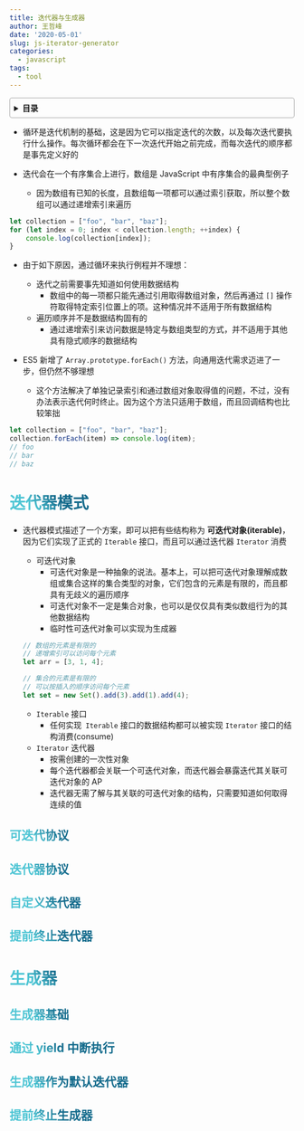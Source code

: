 ```yaml
---
title: 迭代器与生成器
author: 王哲峰
date: '2020-05-01'
slug: js-iterator-generator
categories:
  - javascript
tags:
  - tool
---
```


<style>
h1 {
  background-color: #2B90B6;
  background-image: linear-gradient(45deg, #4EC5D4 10%, #146b8c 20%);
  background-size: 100%;
  -webkit-background-clip: text;
  -moz-background-clip: text;
  -webkit-text-fill-color: transparent;
  -moz-text-fill-color: transparent;
}
h2 {
  background-color: #2B90B6;
  background-image: linear-gradient(45deg, #4EC5D4 10%, #146b8c 20%);
  background-size: 100%;
  -webkit-background-clip: text;
  -moz-background-clip: text;
  -webkit-text-fill-color: transparent;
  -moz-text-fill-color: transparent;
}

details {
    border: 1px solid #aaa;
    border-radius: 4px;
    padding: .5em .5em 0;
}

summary {
    font-weight: bold;
    margin: -.5em -.5em 0;
    padding: .5em;
}

details[open] {
    padding: .5em;
}

details[open] summary {
    border-bottom: 1px solid #aaa;
    margin-bottom: .5em;
}
</style>

<details><summary>目录</summary><p>

- [迭代器模式](#迭代器模式)
	- [可迭代协议](#可迭代协议)
	- [迭代器协议](#迭代器协议)
	- [自定义迭代器](#自定义迭代器)
	- [提前终止迭代器](#提前终止迭代器)
- [生成器](#生成器)
	- [生成器基础](#生成器基础)
	- [通过 yield 中断执行](#通过-yield-中断执行)
	- [生成器作为默认迭代器](#生成器作为默认迭代器)
	- [提前终止生成器](#提前终止生成器)
</p></details><p></p>



- 循环是迭代机制的基础，这是因为它可以指定迭代的次数，以及每次迭代要执行什么操作。每次循环都会在下一次迭代开始之前完成，而每次迭代的顺序都是事先定义好的

- 迭代会在一个有序集合上进行，数组是 JavaScript 中有序集合的最典型例子
	- 因为数组有已知的长度，且数组每一项都可以通过索引获取，所以整个数组可以通过递增索引来遍历
	
```js
let collection = ["foo", "bar", "baz"];
for (let index = 0; index < collection.length; ++index) {
	console.log(collection[index]);
}
```

- 由于如下原因，通过循环来执行例程并不理想：
	- 迭代之前需要事先知道如何使用数据结构
		- 数组中的每一项都只能先通过引用取得数组对象，然后再通过 `[]` 操作符取得特定索引位置上的项。这种情况并不适用于所有数据结构
	- 遍历顺序并不是数据结构固有的
		- 通过递增索引来访问数据是特定与数组类型的方式，并不适用于其他具有隐式顺序的数据结构
	
- ES5 新增了 `Array.prototype.forEach()` 方法，向通用迭代需求迈进了一步，但仍然不够理想
	- 这个方法解决了单独记录索引和通过数组对象取得值的问题，不过，没有办法表示迭代何时终止。因为这个方法只适用于数组，而且回调结构也比较笨拙
	
```js
let collection = ["foo", "bar", "baz"];
collection.forEach(item) => console.log(item);
// foo
// bar
// baz
```

# 迭代器模式

- 迭代器模式描述了一个方案，即可以把有些结构称为 **可迭代对象(iterable)**，因为它们实现了正式的 `Iterable` 接口，而且可以通过迭代器 `Iterator` 消费

	- 可迭代对象
		- 可迭代对象是一种抽象的说法。基本上，可以把可迭代对象理解成数组或集合这样的集合类型的对象，它们包含的元素是有限的，而且都具有无歧义的遍历顺序
		- 可迭代对象不一定是集合对象，也可以是仅仅具有类似数组行为的其他数据结构
		- 临时性可迭代对象可以实现为生成器

	```js
	// 数组的元素是有限的
	// 递增索引可以访问每个元素
	let arr = [3, 1, 4];
	
	// 集合的元素是有限的
	// 可以按插入的顺序访问每个元素
	let set = new Set().add(3).add(1).add(4);
	```

	- `Iterable` 接口
		- 任何实现` Iterable` 接口的数据结构都可以被实现 `Iterator` 接口的结构消费(consume)
	- `Iterator` 迭代器
		- 按需创建的一次性对象
		- 每个迭代器都会关联一个可迭代对象，而迭代器会暴露迭代其关联可迭代对象的 AP
		- 迭代器无需了解与其关联的可迭代对象的结构，只需要知道如何取得连续的值

## 可迭代协议

## 迭代器协议

## 自定义迭代器

## 提前终止迭代器

# 生成器

## 生成器基础

## 通过 yield 中断执行

## 生成器作为默认迭代器

## 提前终止生成器

